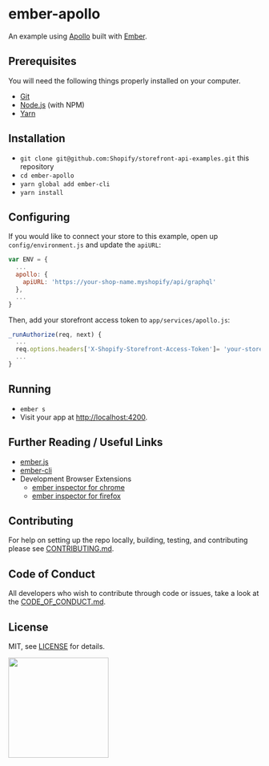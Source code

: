 # ember-apollo

An example using [Apollo](http://www.apollodata.com/) built with [Ember](https://www.emberjs.com/).

## Prerequisites

You will need the following things properly installed on your computer.

* [Git](https://git-scm.com/)
* [Node.js](https://nodejs.org/) (with NPM)
* [Yarn](https://yarnpkg.com/en/)

## Installation

* `git clone git@github.com:Shopify/storefront-api-examples.git` this repository
* `cd ember-apollo`
* `yarn global add ember-cli`
* `yarn install`

## Configuring

If you would like to connect your store to this example, open up `config/environment.js` and update the `apiURL`:
```js
var ENV = {
  ...
  apollo: {
    apiURL: 'https://your-shop-name.myshopify/api/graphql'
  },
  ...
}
```
Then, add your storefront access token to `app/services/apollo.js`:
```js
_runAuthorize(req, next) {
  ...
  req.options.headers['X-Shopify-Storefront-Access-Token']= 'your-storefront-access-token';
  ...
}
```

## Running

* `ember s`
* Visit your app at [http://localhost:4200](http://localhost:4200).

## Further Reading / Useful Links

* [ember.js](http://emberjs.com/)
* [ember-cli](https://ember-cli.com/)
* Development Browser Extensions
  * [ember inspector for chrome](https://chrome.google.com/webstore/detail/ember-inspector/bmdblncegkenkacieihfhpjfppoconhi)
  * [ember inspector for firefox](https://addons.mozilla.org/en-US/firefox/addon/ember-inspector/)

## Contributing
For help on setting up the repo locally, building, testing, and contributing
please see [CONTRIBUTING.md](https://github.com/Shopify/storefront-api-examples/blob/master/CONTRIBUTING.md).

## Code of Conduct
All developers who wish to contribute through code or issues, take a look at the
[CODE_OF_CONDUCT.md](https://github.com/Shopify/storefront-api-examples/blob/master/CODE_OF_CONDUCT.md).

## License

MIT, see [LICENSE](https://github.com/Shopify/storefront-api-examples/blob/master/LICENSE.txt) for details.

<img src="https://cdn.shopify.com/shopify-marketing_assets/builds/19.0.0/shopify-full-color-black.svg" width="200" />
